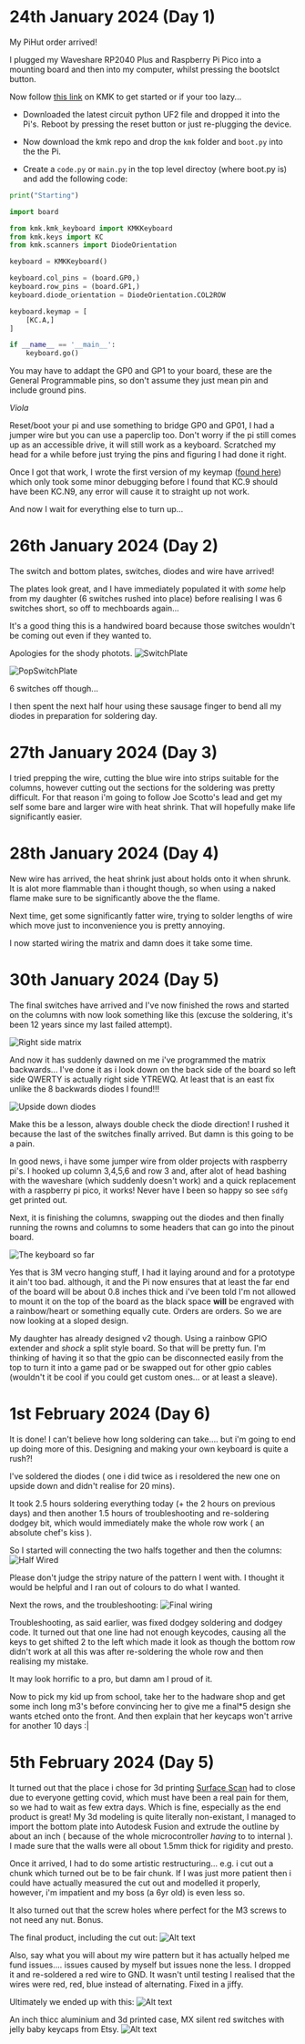 # 24th January 2024 (Day 1)
My PiHut order arrived!

I plugged my Waveshare RP2040 Plus and Raspberry Pi Pico into a mounting board and then into my computer, whilst pressing the bootslct button.

Now follow [this link](https://kmkfw.io/docs/Getting_Started/#tldr-quick-start-guide) on KMK to get started or if your too lazy...

- Downloaded the latest circuit python UF2 file and dropped it into the Pi's. Reboot by pressing the reset button or just re-plugging the device.

- Now download the kmk repo and drop the `kmk` folder and `boot.py` into the the Pi.

- Create a `code.py` or `main.py` in the top level directoy (where boot.py is) and add the following code:

```python
print("Starting")

import board

from kmk.kmk_keyboard import KMKKeyboard
from kmk.keys import KC
from kmk.scanners import DiodeOrientation

keyboard = KMKKeyboard()

keyboard.col_pins = (board.GP0,)
keyboard.row_pins = (board.GP1,)
keyboard.diode_orientation = DiodeOrientation.COL2ROW

keyboard.keymap = [
    [KC.A,]
]

if __name__ == '__main__':
    keyboard.go()
```

You may have to addapt the GP0 and GP1 to your board, these are the General Programmable pins, so don't assume they just mean pin and include ground pins.

_Viola_ 

Reset/boot your pi and use something to bridge GP0 and GP01, I had a jumper wire but you can use a paperclip too. Don't worry if the pi still comes up as an accessible drive, it will still work as a keyboard. Scratched my head for a while before just trying the pins and figuring I had done it right.

Once I got that work, I wrote the first version of my keymap ([found here](data/code_v1.py)) which only took some minor debugging before I found that KC.9 should have been KC.N9, any error will cause it to straight up not work.

And now I wait for everything else to turn up...

# 26th January 2024 (Day 2)

The switch and bottom plates, switches, diodes and wire have arrived!

The plates look great, and I have immediately populated it with _some_ help from my daughter (6 switches rushed into place) before realising I was 6 switches short, so off to mechboards again...

It's a good thing this is a handwired board because those switches wouldn't be coming out even if they wanted to.

Apologies for the shody photots.
![SwitchPlate](../Images/SwitchPlate.jpg)

![PopSwitchPlate](../Images/PopulatedSwitchPlate.jpg)

6 switches off though...

I then spent the next half hour using these sausage finger to bend all my diodes in preparation for soldering day.

# 27th January 2024 (Day 3)
I tried prepping the wire, cutting the blue wire into strips suitable for the columns, however cutting out the sections for the soldering was pretty difficult. For that reason i'm going to follow Joe Scotto's lead and get my self some bare and larger wire with heat shrink. That will hopefully make life significantly easier.

# 28th January 2024 (Day 4)
New wire has arrived, the heat shrink just about holds onto it when shrunk. It is alot more flammable than i thought though, so when using a naked flame make sure to be significantly above the the flame.

Next time, get some significantly fatter wire, trying to solder lengths of wire which move just to inconvenience you is pretty annoying.

I now started wiring the matrix and damn does it take some time.

# 30th January 2024 (Day 5)
The final switches have arrived and I've now finished the rows and started on the columns with now look something like this (excuse the soldering, it's been 12 years since my last failed attempt).

![Right side matrix](../Images/right_matrix.png)

And now it has suddenly dawned on me i've programmed the matrix backwards... I've done it as i look down on the back side of the board so left side QWERTY is actually right side YTREWQ. At least that is an east fix unlike the 8 backwards diodes I found!!!

![Upside down diodes](../Images/damn_diodes.png)

Make this be a lesson, always double check the diode direction! I rushed it because the last of the switches finally arrived. But damn is this going to be a pain.

In good news, i have some jumper wire from older projects with raspberry pi's. I hooked up column 3,4,5,6 and row 3 and, after alot of head bashing with the waveshare (which suddenly doesn't work) and a quick replacement with a raspberry pi pico, it works! Never have I been so happy so see `sdfg` get printed out.

Next, it is finishing the columns, swapping out the diodes and then finally running the rowns and columns to some headers that can go into the pinout board.

![The keyboard so far](../Images/so_far.png)

Yes that is 3M vecro hanging stuff, I had it laying around and for a prototype it ain't too bad. although, it and the Pi now ensures that at least the far end of the board will be about 0.8 inches thick and i've been told I'm not allowed to mount it on the top of the board as the black space **will** be engraved with a rainbow/heart or something equally cute. Orders are orders. So we are now looking at a sloped design.

My daughter has already designed v2 though. Using a rainbow GPIO extender and *shock* a split style board. So that will be pretty fun. I'm thinking of having it so that the gpio can be disconnected easily from the top to turn it into a game pad or be swapped out for other gpio cables (wouldn't it be cool if you could get custom ones... or at least a sleave).

# 1st February 2024 (Day 6)
It is done! 
I can't believe how long soldering can take.... but i'm going to end up doing more of this. Designing and making your own keyboard is quite a rush?!

I've soldered the diodes ( one i did twice as i resoldered the new one on upside down and didn't realise for 20 mins).

It took 2.5 hours soldering everything today (+ the 2 hours on previous days) and then another 1.5 hours of troubleshooting and re-soldering dodgey bit, which would immediately make the whole row work ( an absolute chef's kiss ).

So I started will connecting the two halfs together and then the columns:
![Half Wired](../Images/half-wired.png)

Please don't judge the stripy nature of the pattern I went with. I thought it would be helpful and I ran out of colours to do what I wanted.

Next the rows, and the troubleshooting:
![Final wiring](../Images/final-wiring.png)

Troubleshooting, as said earlier, was fixed dodgey soldering and dodgey code. It turned out that one line had not enough keycodes, causing all the keys to get shifted 2 to the left which made it look as though the bottom row didn't work at all this was after re-soldering the whole row and then realising my mistake.

It may look horrific to a pro, but damn am I proud of it.

Now to pick my kid up from school, take her to the hadware shop and get some inch long m3's before convincing her to give me a final*5 design she wants etched onto the front. And then explain that her keycaps won't arrive for another 10 days :|

# 5th February 2024 (Day 5)
It turned out that the place i chose for 3d printing [Surface Scan](https://www.surfacescan.co.uk/) had to close due to everyone getting covid, which must have been a real pain for them, so we had to wait as few extra days. Which is fine, especially as the end product is great! My 3d modeling is quite literally non-existant, I managed to import the bottom plate into Autodesk Fusion and extrude the outline by about an inch ( because of the whole microcontroller _having_ to to internal ). I made sure that the walls were all obout 1.5mm thick for rigidity and presto.

Once it arrived, I had to do some artistic restructuring... e.g. i cut out a chunk which turned out be to be fair chunk. If I was just more patient then i could have actually measured the cut out and modelled it properly, however, i'm impatient and my boss (a 6yr old) is even less so.

It also turned out that the screw holes where perfect for the M3 screws to not need any nut. Bonus.

The final product, including the cut out:
![Alt text](../Images/theguts.png)

Also, say what you will about my wire pattern but it has actually helped me fund issues.... issues caused by myself but issues none the less. I dropped it and re-soldered a red wire to GND. It wasn't until testing I realised that the wires were red, red, blue instead of alternating. Fixed in a jiffy.

Ultimately we ended up with this:
![Alt text](../Images/gloryshot.png)

An inch thicc aluminium and 3d printed case, MX silent red switches with jelly baby keycaps from Etsy.
![Alt text](../Images/fullfrontal.png)

